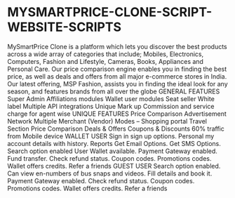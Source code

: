 # MYSMARTPRICE-CLONE-SCRIPT-WEBSITE-SCRIPTS
MySmartPrice Clone is a platform which lets you discover the best products across a wide array of categories that include;  Mobiles, Electronics, Computers, Fashion and Lifestyle, Cameras, Books, Appliances and Personal Care.  Our price comparison engine enables you in finding the best price, as well as deals and offers from all major e-commerce stores in India. Our latest offering, MSP Fashion, assists you in finding the ideal look for any season, and features brands from all over the globe
GENERAL FEATURES
Super Admin
Affiliations modules
Wallet user modules
Seat seller
White label
Multiple API integrations
Unique Mark up
Commission and service charge for agent wise
UNIQUE FEATURES
Price Comparison
Advertisement Network
Multiple Merchant (Vendor) Modes – Shopping portal
Travel Section Price Comparison
Deals & Offers
Coupons & Discounts
60% traffic from Mobile device
WALLET USER
Sign in sign up options.
Personal my account details with history.
Reports
Get Email Options.
Get SMS Options.
Search option enabled
User Wallet available.
Payment Gateway enabled.
Fund transfer.
Check refund status.
Coupon codes.
Promotions codes.
Wallet offers credits.
Refer a friends
GUEST USER
Search option enabled.
Can view en-numbers of bus snaps and videos.
Fill details and book it.
Payment Gateway enabled.
Check refund status.
Coupon codes.
Promotions codes.
Wallet offers credits.
Refer a friends
